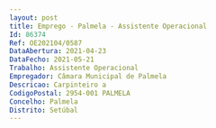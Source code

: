 ```yaml
--- 
layout: post
title: Emprego - Palmela - Assistente Operacional
Id: 86374
Ref: OE202104/0587
DataAbertura: 2021-04-23
DataFecho: 2021-05-21
Trabalho: Assistente Operacional
Empregador: Câmara Municipal de Palmela
Descricao: Carpinteiro a
CodigoPostal: 2954-001 PALMELA
Concelho: Palmela
Distrito: Setúbal
--- 
```

